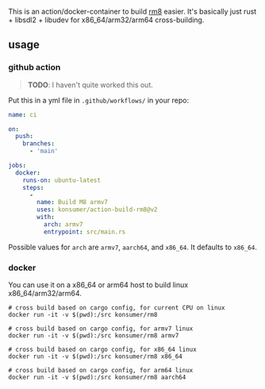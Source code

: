 This is an action/docker-container to build [rm8](https://github.com/konsumer/rm8) easier. It's basically just rust + libsdl2 + libudev for x86_64/arm32/arm64 cross-building.

## usage

### github action

> **TODO**: I haven't quite worked this out.

Put this in a yml file in `.github/workflows/` in your repo:

```yml
name: ci

on:
  push:
    branches:
      - 'main'

jobs:
  docker:
    runs-on: ubuntu-latest
    steps:
      -
        name: Build M8 armv7
        uses: konsumer/action-build-rm8@v2
        with:
          arch: armv7
          entrypoint: src/main.rs

```

Possible values for `arch` are `armv7`, `aarch64`, and `x86_64`. It defaults to `x86_64`.

### docker

You can use it on a x86_64 or arm64 host to build linux x86_64/arm32/arm64.

```
# cross build based on cargo config, for current CPU on linux
docker run -it -v $(pwd):/src konsumer/rm8

# cross build based on cargo config, for armv7 linux
docker run -it -v $(pwd):/src konsumer/rm8 armv7

# cross build based on cargo config, for x86_64 linux
docker run -it -v $(pwd):/src konsumer/rm8 x86_64

# cross build based on cargo config, for arm64 linux
docker run -it -v $(pwd):/src konsumer/rm8 aarch64
```